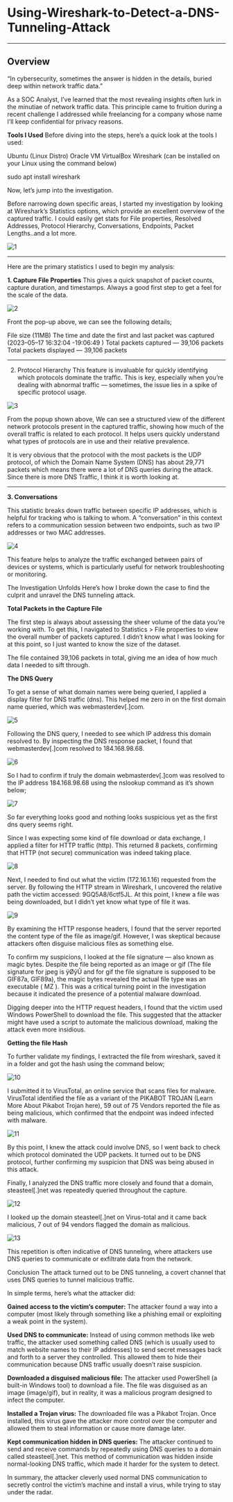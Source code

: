 # Using-Wireshark-to-Detect-a-DNS-Tunneling-Attack

---

## Overview

“In cybersecurity, sometimes the answer is hidden in the details, buried deep within network traffic data.”

As a SOC Analyst, I’ve learned that the most revealing insights often lurk in the minutiae of network traffic data. This principle came to fruition during a recent challenge I addressed while freelancing for a company whose name I’ll keep confidential for privacy reasons.


**Tools I Used**
Before diving into the steps, here’s a quick look at the tools I used:

Ubuntu (Linux Distro)
Oracle VM VirtualBox
Wireshark (can be installed on your Linux using the command below)

sudo apt install wireshark


Now, let’s jump into the investigation.


Before narrowing down specific areas, I started my investigation by looking at Wireshark’s Statistics options, which provide an excellent overview of the captured traffic. I could easily get stats for File properties, Resolved Addresses, Protocol Hierarchy, Conversations, Endpoints, Packet Lengths..and a lot more.


![1](https://imgur.com/UAqfO5l.png)

---
Here are the primary statistics I used to begin my analysis:

**1. Capture File Properties**
This gives a quick snapshot of packet counts, capture duration, and timestamps. Always a good first step to get a feel for the scale of the data.


![2](https://imgur.com/hc8vqwe.png)

Front the pop-up above, we can see the following details;

File size (11MB)
The time and date the first and last packet was captured (2023–05–17 16:32:04 -19:06:49 )
Total packets captured — 39,106 packets
Total packets displayed — 39,106 packets


---
2. Protocol Hierarchy
This feature is invaluable for quickly identifying which protocols dominate the traffic. This is key, especially when you’re dealing with abnormal traffic — sometimes, the issue lies in a spike of specific protocol usage.


![3](https://imgur.com/sl1Ctag.png)

From the popup shown above, We can see a structured view of the different network protocols present in the captured traffic, showing how much of the overall traffic is related to each protocol. It helps users quickly understand what types of protocols are in use and their relative prevalence.

It is very obvious that the protocol with the most packets is the UDP protocol, of which the Domain Name System (DNS) has about 29,771 packets which means there were a lot of DNS queries during the attack. Since there is more DNS Traffic, I think it is worth looking at.



---
**3. Conversations**

This statistic breaks down traffic between specific IP addresses, which is helpful for tracking who is talking to whom. A “conversation” in this context refers to a communication session between two endpoints, such as two IP addresses or two MAC addresses.


![4](https://imgur.com/pLi8qf9.png)


This feature helps to analyze the traffic exchanged between pairs of devices or systems, which is particularly useful for network troubleshooting or monitoring.

The Investigation Unfolds
Here’s how I broke down the case to find the culprit and unravel the DNS tunneling attack.

**Total Packets in the Capture File**

The first step is always about assessing the sheer volume of the data you’re working with. To get this, I navigated to Statistics > File properties to view the overall number of packets captured. I didn’t know what I was looking for at this point, so I just wanted to know the size of the dataset.

The file contained 39,106 packets in total, giving me an idea of how much data I needed to sift through.

**The DNS Query**

To get a sense of what domain names were being queried, I applied a display filter for DNS traffic (dns). This helped me zero in on the first domain name queried, which was webmasterdev[.]com.


![5](https://imgur.com/iGixjW0.png)


Following the DNS query, I needed to see which IP address this domain resolved to. By inspecting the DNS response packet, I found that webmasterdev[.]com resolved to 184.168.98.68.


![6](https://imgur.com/2ZaF2yH.png)


So I had to confirm if truly the domain webmasterdev[.]com was resolved to the IP address 184.168.98.68 using the nslookup command as it’s shown below;


![7](https://imgur.com/xybUud6.png)



So far everything looks good and nothing looks suspicious yet as the first dns query seems right.

Since I was expecting some kind of file download or data exchange, I applied a filter for HTTP traffic (http). This returned 8 packets, confirming that HTTP (not secure) communication was indeed taking place.


![8](https://imgur.com/dIENp47.png)



Next, I needed to find out what the victim (172.16.1.16) requested from the server. By following the HTTP stream in Wireshark, I uncovered the relative path the victim accessed: 9GQ5A8/6ctf5JL. At this point, I knew a file was being downloaded, but I didn’t yet know what type of file it was.



![9](https://imgur.com/nCO73Tn.png)


By examining the HTTP response headers, I found that the server reported the content type of the file as image/gif. However, I was skeptical because attackers often disguise malicious files as something else.

To confirm my suspicions, I looked at the file signature — also known as magic bytes. Despite the file being reported as an image or gif (The file signature for jpeg is ÿØÿÛ and for gif the file signature is supposed to be GIF87a, GIF89a), the magic bytes revealed the actual file type was an executable ( MZ ). This was a critical turning point in the investigation because it indicated the presence of a potential malware download.

Digging deeper into the HTTP request headers, I found that the victim used Windows PowerShell to download the file. This suggested that the attacker might have used a script to automate the malicious download, making the attack even more insidious.

**Getting the file Hash**

To further validate my findings, I extracted the file from wireshark, saved it in a folder and got the hash using the command below;


![10](https://imgur.com/LhA3kCf.png)


I submitted it to VirusTotal, an online service that scans files for malware. VirusTotal identified the file as a variant of the PIKABOT TROJAN (Learn More About Pikabot Trojan here), 59 out of 75 Vendors reported the file as being malicious, which confirmed that the endpoint was indeed infected with malware.


![11](https://imgur.com/QBY7EwR.png)



By this point, I knew the attack could involve DNS, so I went back to check which protocol dominated the UDP packets. It turned out to be DNS protocol, further confirming my suspicion that DNS was being abused in this attack.


Finally, I analyzed the DNS traffic more closely and found that a domain, steasteel[.]net was repeatedly queried throughout the capture.


![12](https://imgur.com/qeO265o.png)


I looked up the domain steasteel[.]net on Virus-total and it came back malicious, 7 out of 94 vendors flagged the domain as malicious.


![13](https://imgur.com/skijmsP.png)


This repetition is often indicative of DNS tunneling, where attackers use DNS queries to communicate or exfiltrate data from the network.

Conclusion
The attack turned out to be DNS tunneling, a covert channel that uses DNS queries to tunnel malicious traffic.

In simple terms, here’s what the attacker did:

**Gained access to the victim’s computer:** The attacker found a way into a computer (most likely through something like a phishing email or exploiting a weak point in the system).


**Used DNS to communicate:** Instead of using common methods like web traffic, the attacker used something called DNS (which is usually used to match website names to their IP addresses) to send secret messages back and forth to a server they controlled. This allowed them to hide their communication because DNS traffic usually doesn’t raise suspicion.


**Downloaded a disguised malicious file:** The attacker used PowerShell (a built-in Windows tool) to download a file. The file was disguised as an image (image/gif), but in reality, it was a malicious program designed to infect the computer.


**Installed a Trojan virus:** The downloaded file was a Pikabot Trojan. Once installed, this virus gave the attacker more control over the computer and allowed them to steal information or cause more damage later.


**Kept communication hidden in DNS queries:** The attacker continued to send and receive commands by repeatedly using DNS queries to a domain called steasteel[.]net. This method of communication was hidden inside normal-looking DNS traffic, which made it harder for the system to detect.


In summary, the attacker cleverly used normal DNS communication to secretly control the victim’s machine and install a virus, while trying to stay under the radar.



















